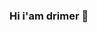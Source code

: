 ### Hi i'am drimer 👋

<!--


Here are some ideas to get you started:

- 🔭 I’m currently working on My website and DrawDrimer website
- 🌱 I’m currently learning PHP
- 👯 I’m looking to collaborate on DrawDrimer projects

- 📫 Contact me ! drawdrimer0193@protonmail.com

-->
